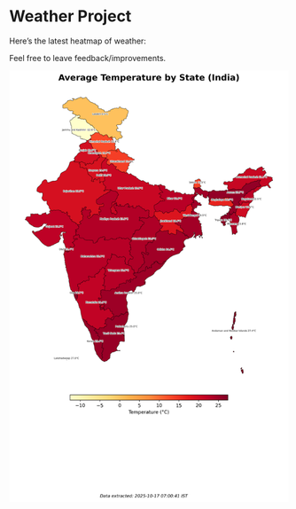 # Weather Project

Here’s the latest heatmap of weather:

Feel free to leave feedback/improvements.

![India Heatmap](docs/assets/india_heatmap.png?v=F19C43)
